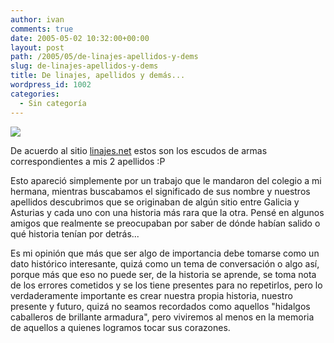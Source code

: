 ```yaml
---
author: ivan
comments: true
date: 2005-05-02 10:32:00+00:00
layout: post
path: /2005/05/de-linajes-apellidos-y-dems
slug: de-linajes-apellidos-y-dems
title: De linajes, apellidos y demás...
wordpress_id: 1002
categories:
  - Sin categoría
---
```


[![](http://photos1.blogger.com/img/39/1190/320/escudos_armas.jpg)](http://photos1.blogger.com/img/39/1190/640/escudos_armas.jpg)

De acuerdo al sitio [linajes.net](http://www.linajes.net/) estos son los escudos de armas correspondientes a mis 2 apellidos :P

Esto apareció simplemente por un trabajo que le mandaron del colegio a mi hermana, mientras buscabamos el significado de sus nombre y nuestros apellidos descubrimos que se originaban de algún sitio entre Galicia y Asturias y cada uno con una historia más rara que la otra. Pensé en algunos amigos que realmente se preocupaban por saber de dónde habían salido o qué historia tenían por detrás...

Es mi opinión que más que ser algo de importancia debe tomarse como un dato histórico interesante, quizá como un tema de conversación o algo así, porque más que eso no puede ser, de la historia se aprende, se toma nota de los errores cometidos y se los tiene presentes para no repetirlos, pero lo verdaderamente importante es crear nuestra propia historia, nuestro presente y futuro, quizá no seamos recordados como aquellos "hidalgos caballeros de brillante armadura", pero viviremos al menos en la memoria de aquellos a quienes logramos tocar sus corazones.
